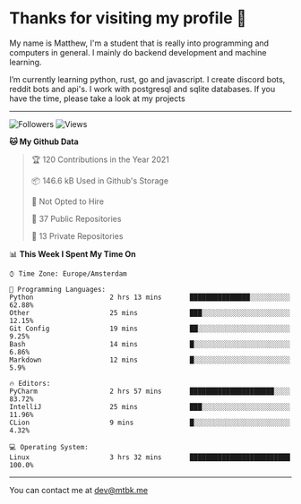 # Thanks for visiting my profile 👋
My name is Matthew, I'm a student that is really into programming and computers in general. I mainly do backend development and machine learning.

I’m currently learning python, rust, go and javascript. I create discord bots, reddit bots and api's. I work with postgresql and sqlite databases. If you have the time, please take a look at my projects

---
![Followers](https://img.shields.io/github/followers/DankDumpster?style=social)
![Views](https://komarev.com/ghpvc/?username=DankDumpster&style=flat-square&color=green)
<!--START_SECTION:waka-->
**🐱 My Github Data** 

> 🏆 120 Contributions in the Year 2021
 > 
> 📦 146.6 kB Used in Github's Storage 
 > 
> 🚫 Not Opted to Hire
 > 
> 📜 37 Public Repositories 
 > 
> 🔑 13 Private Repositories  
 > 
📊 **This Week I Spent My Time On** 

```text
⌚︎ Time Zone: Europe/Amsterdam

💬 Programming Languages: 
Python                   2 hrs 13 mins       ███████████████░░░░░░░░░░   62.88% 
Other                    25 mins             ███░░░░░░░░░░░░░░░░░░░░░░   12.15% 
Git Config               19 mins             ██░░░░░░░░░░░░░░░░░░░░░░░   9.25% 
Bash                     14 mins             █░░░░░░░░░░░░░░░░░░░░░░░░   6.86% 
Markdown                 12 mins             █░░░░░░░░░░░░░░░░░░░░░░░░   5.9%

🔥 Editors: 
PyCharm                  2 hrs 57 mins       █████████████████████░░░░   83.72% 
IntelliJ                 25 mins             ███░░░░░░░░░░░░░░░░░░░░░░   11.96% 
CLion                    9 mins              █░░░░░░░░░░░░░░░░░░░░░░░░   4.32%

💻 Operating System: 
Linux                    3 hrs 32 mins       █████████████████████████   100.0%

```


<!--END_SECTION:waka-->
-------

You can contact me at dev@mtbk.me
